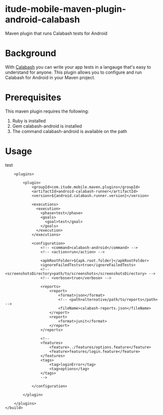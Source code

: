 itude-mobile-maven-plugin-android-calabash
==========================================

Maven plugin that runs Calabash tests for Android

# Background
With [Calabash](http://calaba.sh) you can write your app tests in a langauge that's easy to understand for anyone. This plugin allows you to configure and run Calabash for Android in your Maven project.

# Prerequisites
This maven plugin requires the following:
1. Ruby is installed
2. Gem calabash-android is installed
3. The command calabash-android is available on the path

# Usage
<build>
		<defaultGoal>test</defaultGoal>
		
		<plugins>

			<plugin>
            	<groupId>com.itude.mobile.maven.plugins</groupId>
				<artifactId>android-calabash-runner</artifactId>
				<version>${android.calabash.runner.version}</version>
				
				<executions>
		          <execution>
		            <phase>test</phase>
		            <goals>
		              <goal>test</goal>
		            </goals>
		          </execution>
		        </executions>
				
				<configuration>
				    <!-- <command>calabash-android</command> -->
					<!-- <action>run</action> -->
					
				    <apkRootFolder>${apk.root.folder}</apkRootFolder>
					<ignoreFailedTests>true</ignoreFailedTests>
					<!-- <screenshotsDirectory>path/to/screenshots</screenshotsDirectory> -->
					<!-- <verbose>true</verbose> -->
					
					<reports>
					    <report>
					        <format>json</format>
					        <!-- <path>alternative/path/to/reports</path> -->
					        <fileName>calabash-reports.json</fileName>
					    </report>
					    <report>
					        <format>junit</format>
					    </report>
					</reports>
					
					<!--
					<features>
						<feature>../features/options.feature</feature>
						<feature>features/login.feature</feature>						 
					</features>
					<tags>
						<tag>loginError</tag>
						<tag>options</tag>
					</tags>
					-->
					
				</configuration>
					
			</plugin>

		</plugins>
	</build>
